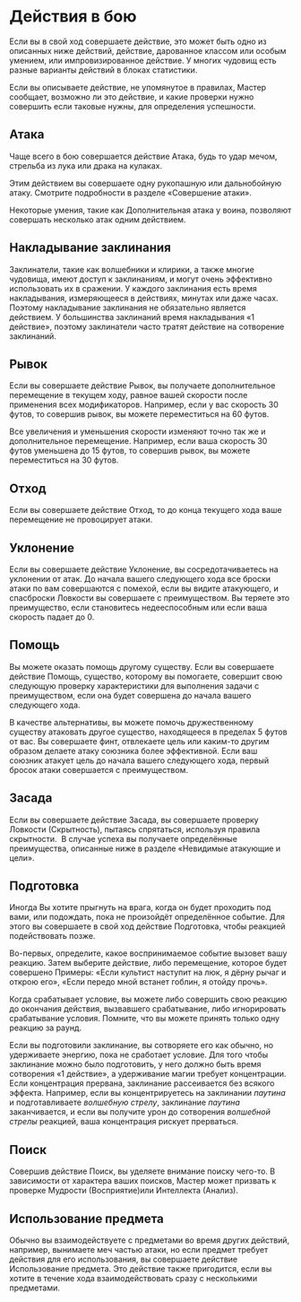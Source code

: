 # Действия в бою

Если вы в свой ход совершаете действие, это может быть одно из описанных ниже действий, действие, дарованное классом или особым умением, или импровизированное действие. У многих чудовищ есть разные варианты действий в блоках статистики.

Если вы описываете действие, не упомянутое в правилах, Мастер сообщает, возможно ли это действие, и какие проверки нужно совершить если таковые нужны, для определения успешности.

## Атака

Чаще всего в бою совершается действие Атака, будь то удар мечом, стрельба из лука или драка на кулаках.

Этим действием вы совершаете одну рукопашную или дальнобойную атаку. Смотрите подробности в разделе «Совершение атаки».

Некоторые умения, такие как Дополнительная атака у воина, позволяют совершать несколько атак одним действием.

## Накладывание заклинания 

Заклинатели, такие как волшебники и клирики, а также многие чудовища, имеют доступ к заклинаниям, и могут очень эффективно использовать их в сражении. У каждого заклинания есть время накладывания, измеряющееся в действиях, минутах или даже часах. Поэтому накладывание заклинания не обязательно является действием. У большинства заклинаний время накладывания «1 действие», поэтому заклинатели часто тратят действие на сотворение заклинаний.

## Рывок 

Если вы совершаете действие Рывок, вы получаете дополнительное перемещение в текущем ходу, равное вашей скорости после применения всех модификаторов. Например, если у вас скорость 30 футов, то совершив рывок, вы можете переместиться на 60 футов.

Все увеличения и уменьшения скорости изменяют точно так же и дополнительное перемещение. Например, если ваша скорость 30 футов уменьшена до 15 футов, то совершив рывок, вы можете переместиться на 30 футов.

## Отход

Если вы совершаете действие Отход, то до конца текущего хода ваше перемещение не провоцирует атаки.

## Уклонение

Если вы совершаете действие Уклонение, вы сосредотачиваетесь на уклонении от атак. До начала вашего следующего хода все броски атаки по вам совершаются с помехой, если вы видите атакующего, и спасброски Ловкости вы совершаете с преимуществом. Вы теряете это преимущество, если становитесь недееспособным или если ваша скорость падает до 0.

## Помощь

Вы можете оказать помощь другому существу. Если вы совершаете действие Помощь, существо, которому вы помогаете, совершит свою следующую проверку характеристики для выполнения задачи с преимуществом, если она будет совершена до начала вашего следующего хода.

В качестве альтернативы, вы можете помочь дружественному существу атаковать другое существо, находящееся в пределах 5 футов от вас. Вы совершаете финт, отвлекаете цель или каким-то другим образом делаете атаку союзника более эффективной. Если ваш союзник атакует цель до начала вашего следующего хода, первый бросок атаки совершается с преимуществом.

## Засада

Если вы совершаете действие Засада, вы совершаете проверку Ловкости (Скрытность), пытаясь спрятаться, используя правила скрытности.  В случае успеха вы получаете определённые преимущества, описанные ниже в разделе «Невидимые атакующие и цели».

## Подготовка 

Иногда Вы хотите прыгнуть на врага, когда он будет проходить под вами, или подождать, пока не произойдёт определённое событие. Для этого вы совершаете в свой ход действие Подготовка, чтобы реакцией подействовать позже.

Во-первых, определите, какое воспринимаемое событие вызовет вашу реакцию. Затем выберите действие, либо перемещение, которое будет совершено Примеры: «Если культист наступит на люк, я дёрну рычаг и открою его», «Если передо мной встанет гоблин, я отойду прочь».

Когда срабатывает условие, вы можете либо совершить свою реакцию до окончания действия, вызвавшего срабатывание, либо игнорировать срабатывание условия. Помните, что вы можете принять только одну реакцию за раунд.

Если вы подготовили заклинание, вы сотворяете его как обычно, но удерживаете энергию, пока не сработает условие. Для того чтобы заклинание можно было подготовить, у него должно быть время сотворения «1 действие», а удерживание магии требует концентрации. Если концентрация прервана, заклинание рассеивается без всякого эффекта. Например, если вы концентрируетесь на заклинании *паутина* и подготавливаете *волшебную стрелу*, заклинание *паутина* заканчивается, и если вы получите урон до сотворения *волшебной стрелы* реакцией, ваша концентрация рискует прерваться.

## Поиск

Совершив действие Поиск, вы уделяете внимание поиску чего-то. В зависимости от характера ваших поисков, Мастер может призвать к проверке Мудрости (Восприятие)или Интеллекта (Анализ).

## Использование предмета

Обычно вы взаимодействуете с предметами во время других действий, например, вынимаете меч частью атаки, но если предмет требует действия для его использования, вы совершаете действие Использование предмета. Это действие также пригодится, если вы хотите в течение хода взаимодействовать сразу с несколькими предметами.